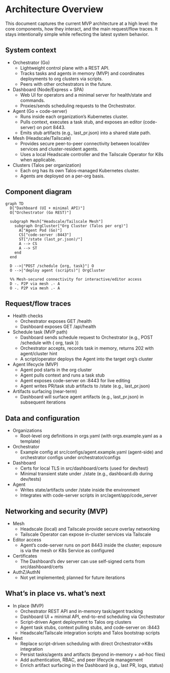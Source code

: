 # Architecture Overview

This document captures the current MVP architecture at a high level: the core components, how they interact, and the main request/flow traces. It stays intentionally simple while reflecting the latest system behavior.

## System context

- Orchestrator (Go)
  - Lightweight control plane with a REST API.
  - Tracks tasks and agents in memory (MVP) and coordinates deployments to org clusters via scripts.
  - Peers with other orchestrators in the future.
- Dashboard (Node/Express + SPA)
  - Web UI for operators and a minimal server for health/state and commands.
  - Proxies/sends scheduling requests to the Orchestrator.
- Agent (Go + code-server)
  - Runs inside each organization’s Kubernetes cluster.
  - Pulls context, executes a task stub, and exposes an editor (code-server) on port 8443.
  - Emits stub artifacts (e.g., last_pr.json) into a shared state path.
- Mesh (Headscale/Tailscale)
  - Provides secure peer-to-peer connectivity between local/dev services and cluster-resident agents.
  - Uses a local Headscale controller and the Tailscale Operator for K8s when applicable.
- Clusters (Talos per organization)
  - Each org has its own Talos-managed Kubernetes cluster.
  - Agents are deployed on a per-org basis.

## Component diagram

```mermaid
graph TD
  D["Dashboard (UI + minimal API)"]
  O["Orchestrator (Go REST)"]

  subgraph Mesh["Headscale/Tailscale Mesh"]
    subgraph OrgCluster["Org Cluster (Talos per org)"]
      A["Agent Pod (Go)"]
      CS["code-server :8443"]
      ST["/state (last_pr.json)/"]
      A --> CS
      A --> ST
    end
  end

  D -->|"POST /schedule {org, task}"| O
  O -->|"deploy agent (scripts)"| OrgCluster

  %% Mesh-secured connectivity for interactive/editor access
  D -. P2P via mesh .- A
  O -. P2P via mesh .- A
```

## Request/flow traces

- Health checks
  - Orchestrator exposes GET /health
  - Dashboard exposes GET /api/health
- Schedule task (MVP path)
  - Dashboard sends schedule request to Orchestrator (e.g., POST /schedule with { org, task })
  - Orchestrator accepts, records task in memory, returns 202 with agent/cluster hint
  - A script/operator deploys the Agent into the target org’s cluster
- Agent lifecycle (MVP)
  - Agent pod starts in the org cluster
  - Agent pulls context and runs a task stub
  - Agent exposes code-server on :8443 for live editing
  - Agent writes PR/task stub artifacts to /state (e.g., last_pr.json)
- Artifacts surfacing (near-term)
  - Dashboard will surface agent artifacts (e.g., last_pr.json) in subsequent iterations

## Data and configuration

- Organizations
  - Root-level org definitions in orgs.yaml (with orgs.example.yaml as a template)
- Orchestrator
  - Example config at src/configs/agent.example.yaml (agent-side) and orchestrator configs under orchestrator/configs
- Dashboard
  - Certs for local TLS in src/dashboard/certs (used for dev/test)
  - Minimal transient state under ./state (e.g., dashboard.db during dev/tests)
- Agent
  - Writes state/artifacts under /state inside the environment
  - Integrates with code-server scripts in src/agent/app/code_server

## Networking and security (MVP)

- Mesh
  - Headscale (local) and Tailscale provide secure overlay networking
  - Tailscale Operator can expose in-cluster services via Tailscale
- Editor access
  - Agent’s code-server runs on port 8443 inside the cluster; exposure is via the mesh or K8s Service as configured
- Certificates
  - The Dashboard’s dev server can use self-signed certs from src/dashboard/certs
- AuthZ/AuthN
  - Not yet implemented; planned for future iterations

## What’s in place vs. what’s next

- In place (MVP)
  - Orchestrator REST API and in-memory task/agent tracking
  - Dashboard UI + minimal API, end-to-end scheduling via Orchestrator
  - Script-driven Agent deployment to Talos org clusters
  - Agent task stubs, context pulling stubs, and code-server on :8443
  - Headscale/Tailscale integration scripts and Talos bootstrap scripts
- Next
  - Replace script-driven scheduling with direct Orchestrator→K8s integration
  - Persist tasks/agents and artifacts (beyond in-memory + ad-hoc files)
  - Add authentication, RBAC, and peer lifecycle management
  - Enrich artifact surfacing in the Dashboard (e.g., last PR, logs, status)
